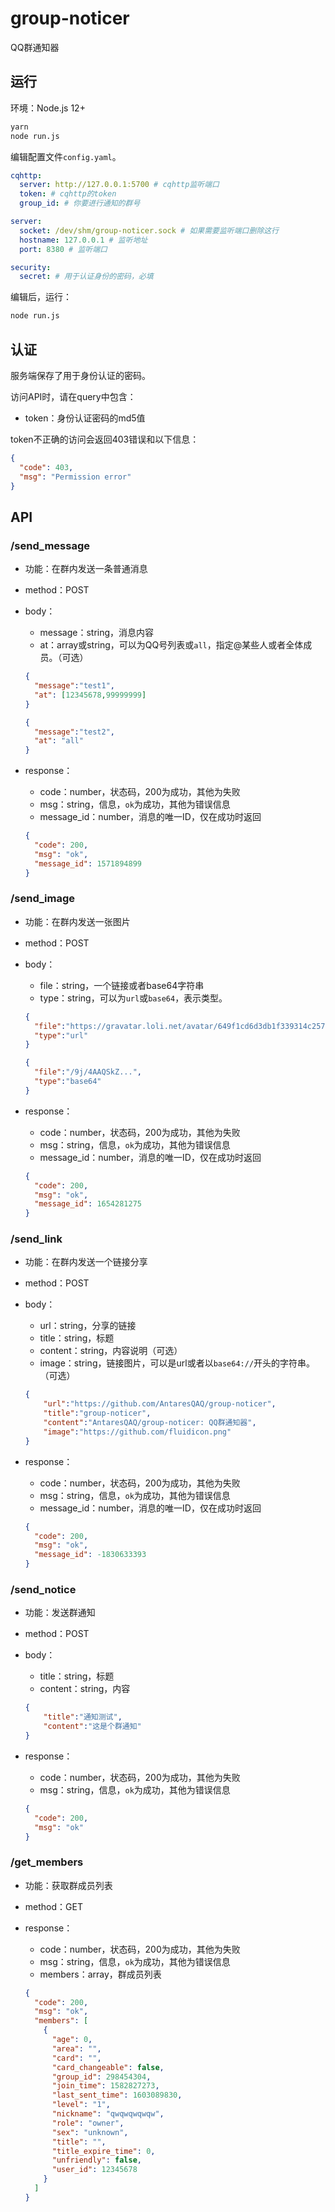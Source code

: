 # group-noticer
QQ群通知器

## 运行

环境：Node.js 12+

```bash
yarn
node run.js
```

编辑配置文件`config.yaml`。

```yaml
cqhttp:
  server: http://127.0.0.1:5700 # cqhttp监听端口
  token: # cqhttp的token
  group_id: # 你要进行通知的群号

server:
  socket: /dev/shm/group-noticer.sock # 如果需要监听端口删除这行
  hostname: 127.0.0.1 # 监听地址
  port: 8380 # 监听端口

security:
  secret: # 用于认证身份的密码，必填
```

编辑后，运行：

```bash
node run.js
```

## 认证

服务端保存了用于身份认证的密码。

访问API时，请在query中包含：

- token：身份认证密码的md5值

token不正确的访问会返回403错误和以下信息：

```json
{
  "code": 403,
  "msg": "Permission error"
}
```

## API

### /send_message

- 功能：在群内发送一条普通消息

- method：POST

- body：

  - message：string，消息内容
  - at：array或string，可以为QQ号列表或`all`，指定@某些人或者全体成员。（可选）

  ```json
  {
    "message":"test1",
    "at": [12345678,99999999]
  }
  ```

  ```json
  {
    "message":"test2",
    "at": "all"
  }
  ```

- response：

  - code：number，状态码，200为成功，其他为失败
  - msg：string，信息，`ok`为成功，其他为错误信息
  - message_id：number，消息的唯一ID，仅在成功时返回

  ```json
  {
    "code": 200,
    "msg": "ok",
    "message_id": 1571894899
  }
  ```

### /send_image

- 功能：在群内发送一张图片

- method：POST

- body：

  - file：string，一个链接或者base64字符串
  - type：string，可以为`url`或`base64`，表示类型。

  ```json
  {
    "file":"https://gravatar.loli.net/avatar/649f1cd6d3db1f339314c2575c9ab163?s=1024",
    "type":"url"
  }
  ```

  ```json
  {
    "file":"/9j/4AAQSkZ...",
    "type":"base64"
  }
  ```

- response：

  - code：number，状态码，200为成功，其他为失败
  - msg：string，信息，`ok`为成功，其他为错误信息
  - message_id：number，消息的唯一ID，仅在成功时返回

  ```json
  {
    "code": 200,
    "msg": "ok",
    "message_id": 1654281275
  }
  ```

### /send_link

- 功能：在群内发送一个链接分享

- method：POST

- body：

  - url：string，分享的链接
  - title：string，标题
  - content：string，内容说明（可选）
  - image：string，链接图片，可以是url或者以`base64://`开头的字符串。（可选）

  ```json
  {
      "url":"https://github.com/AntaresQAQ/group-noticer",
      "title":"group-noticer",
      "content":"AntaresQAQ/group-noticer: QQ群通知器",
      "image":"https://github.com/fluidicon.png"
  }
  ```

- response：

  - code：number，状态码，200为成功，其他为失败
  - msg：string，信息，`ok`为成功，其他为错误信息
  - message_id：number，消息的唯一ID，仅在成功时返回

  ```json
  {
    "code": 200,
    "msg": "ok",
    "message_id": -1830633393
  }
  ```

### /send_notice

- 功能：发送群通知

- method：POST

- body：

  - title：string，标题
  - content：string，内容

  ```json
  {
      "title":"通知测试",
      "content":"这是个群通知"
  }
  ```

- response：

  - code：number，状态码，200为成功，其他为失败
  - msg：string，信息，`ok`为成功，其他为错误信息

  ```json
  {
    "code": 200,
    "msg": "ok"
  }
  ```

### /get_members

- 功能：获取群成员列表

- method：GET

- response：

  - code：number，状态码，200为成功，其他为失败
  - msg：string，信息，`ok`为成功，其他为错误信息
  - members：array，群成员列表

  ```json
  {
    "code": 200,
    "msg": "ok",
    "members": [
      {
        "age": 0,
        "area": "",
        "card": "",
        "card_changeable": false,
        "group_id": 298454304,
        "join_time": 1582827273,
        "last_sent_time": 1603089830,
        "level": "1",
        "nickname": "qwqwqwqwqw",
        "role": "owner",
        "sex": "unknown",
        "title": "",
        "title_expire_time": 0,
        "unfriendly": false,
        "user_id": 12345678
      }
    ]
  }
  ```

  

